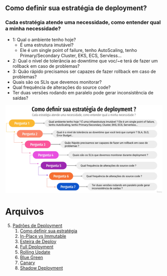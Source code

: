 ## Como definir sua estratégia de deployment? ##
### Cada estratégia atende uma necessidade, como entender qual a minha necessidade? ###

- 1: Qual o ambiente tenho hoje?
  - É uma estrutura imutável?
  - Ele é um single point of failure, tenho AutoScaling, tenho Primary/Secondary Cluster, EKS, ECS, Servless...
- 2: Qual o nível de tolerãncia ao downtime que voc/~e terá de fazer um rollback em caso de problemas?
- 3: Quão rápido precisamos ser capazes de fazer rollback em caso de problemas?
- Quais são os SLIs que devemos monitorar?
- Qual frequência de alterações do source code?
- Ter duas versões rodando em paralelo pode gerar inconsistência de saídas?

![img.png](img/img.png)

# Arquivos
5. [Padrões de Deployment](/padroes_de_deployment)
    1. [Como definir sua estratégia](/estrategia_de_deployment)
    2. [In-Place vs Immutable](/in-place_deployment_immutable_deployment)
    3. [Esteira de Deploy](/CICD)
    4. [Full Deployment](/full_deployment)
    5. [Rolling Update](/rolling_update)
    6. [Blue Green](/blue_green_deployment)
    7. [Canary](/canary)
    7. [Shadow Deployment](/shadow)

